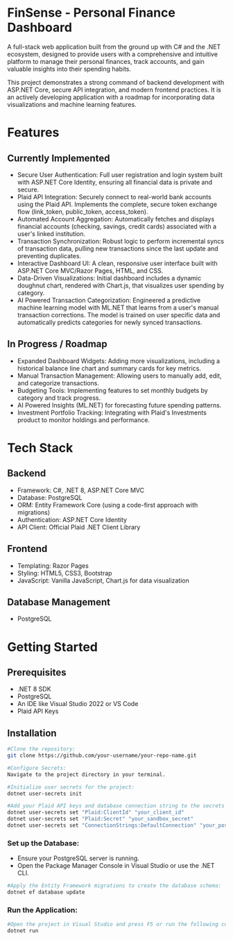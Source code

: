 # FinSense - Personal Finance Dashboard
A full-stack web application built from the ground up with C# and the .NET ecosystem, designed to provide users with a comprehensive and intuitive platform to manage their personal finances, track accounts, and gain valuable insights into their spending habits.

This project demonstrates a strong command of backend development with ASP.NET Core, secure API integration, and modern frontend practices. It is an actively developing application with a roadmap for incorporating data visualizations and machine learning features.


# Features
## Currently Implemented
* Secure User Authentication: Full user registration and login system built with ASP.NET Core Identity, ensuring all financial data is private and secure.
* Plaid API Integration: Securely connect to real-world bank accounts using the Plaid API. Implements the complete, secure token exchange flow (link_token, public_token, access_token).
* Automated Account Aggregation: Automatically fetches and displays financial accounts (checking, savings, credit cards) associated with a user's linked institution.
* Transaction Synchronization: Robust logic to perform incremental syncs of transaction data, pulling new transactions since the last update and preventing duplicates.
* Interactive Dashboard UI: A clean, responsive user interface built with ASP.NET Core MVC/Razor Pages, HTML, and CSS.
* Data-Driven Visualizations: Initial dashboard includes a dynamic doughnut chart, rendered with Chart.js, that visualizes user spending by category.
* AI Powered Transaction Categorization: Engineered a predictive machine learning model with ML.NET that learns from a user's manual transaction corrections. The model is trained on user specific data and automatically predicts categories for newly synced transactions.


## In Progress / Roadmap
* Expanded Dashboard Widgets: Adding more visualizations, including a historical balance line chart and summary cards for key metrics.
* Manual Transaction Management: Allowing users to manually add, edit, and categorize transactions.
* Budgeting Tools: Implementing features to set monthly budgets by category and track progress.
* AI Powered Insights (ML.NET) for forecasting future spending patterns.
* Investment Portfolio Tracking: Integrating with Plaid's Investments product to monitor holdings and performance.

# Tech Stack
## Backend
* Framework: C#, .NET 8, ASP.NET Core MVC
* Database: PostgreSQL
* ORM: Entity Framework Core (using a code-first approach with migrations)
* Authentication: ASP.NET Core Identity
* API Client: Official Plaid .NET Client Library

## Frontend
* Templating: Razor Pages
* Styling: HTML5, CSS3, Bootstrap
* JavaScript: Vanilla JavaScript, Chart.js for data visualization

## Database Management
* PostgreSQL

# Getting Started

## Prerequisites
* .NET 8 SDK
* PostgreSQL
* An IDE like Visual Studio 2022 or VS Code
* Plaid API Keys

## Installation

```bash
#Clone the repository:
git clone https://github.com/your-username/your-repo-name.git

#Configure Secrets:
Navigate to the project directory in your terminal.

#Initialize user secrets for the project:
dotnet user-secrets init

#Add your Plaid API keys and database connection string to the secrets store:
dotnet user-secrets set "Plaid:ClientId" "your_client_id"
dotnet user-secrets set "Plaid:Secret" "your_sandbox_secret"
dotnet user-secrets set "ConnectionStrings:DefaultConnection" "your_postgresql_connection_string"
```

### Set up the Database:
* Ensure your PostgreSQL server is running.
* Open the Package Manager Console in Visual Studio or use the .NET CLI.


```bash
#Apply the Entity Framework migrations to create the database schema:
dotnet ef database update
```

### Run the Application:
```bash
#Open the project in Visual Studio and press F5 or run the following command from your terminal:
dotnet run
```